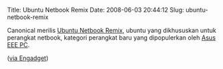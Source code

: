 Title: Ubuntu Netbook Remix
Date: 2008-06-03 20:44:12
Slug: ubuntu-netbook-remix

Canonical merilis [Ubuntu Netbook Remix](http://www.ubuntu.com/news/netbook-remix), ubuntu yang dikhususkan untuk perangkat netbook, kategori perangkat baru yang dipopulerkan oleh [Asus EEE PC](http://eeepc.asus.com).

([via Engadget](http://www.engadget.com/2008/06/03/canonical-makes-ubuntu-netbook-remix-official-at-computex/))